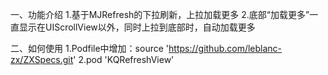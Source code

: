 一、功能介绍
1.基于MJRefresh的下拉刷新，上拉加载更多
2.底部“加载更多”一直显示在UIScrollView以外，同时上拉到底部时，自动加载更多

二、如何使用
1.Podfile中增加：source 'https://github.com/leblanc-zx/ZXSpecs.git'
2.pod 'KQRefreshView'
